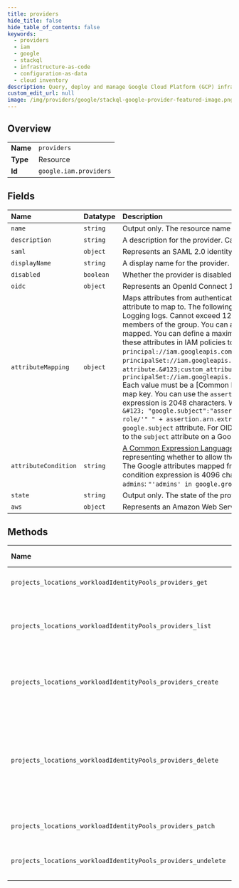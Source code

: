 ```yaml
---
title: providers
hide_title: false
hide_table_of_contents: false
keywords:
  - providers
  - iam
  - google    
  - stackql
  - infrastructure-as-code
  - configuration-as-data
  - cloud inventory
description: Query, deploy and manage Google Cloud Platform (GCP) infrastructure and resources using SQL
custom_edit_url: null
image: /img/providers/google/stackql-google-provider-featured-image.png
---
```

  
    

## Overview
<table><tbody>
<tr><td><b>Name</b></td><td><code>providers</code></td></tr>
<tr><td><b>Type</b></td><td>Resource</td></tr>
<tr><td><b>Id</b></td><td><code>google.iam.providers</code></td></tr>
</tbody></table>

## Fields
| Name | Datatype | Description |
|:-----|:---------|:------------|
| `name` | `string` | Output only. The resource name of the provider. |
| `description` | `string` | A description for the provider. Cannot exceed 256 characters. |
| `saml` | `object` | Represents an SAML 2.0 identity provider. |
| `displayName` | `string` | A display name for the provider. Cannot exceed 32 characters. |
| `disabled` | `boolean` | Whether the provider is disabled. You cannot use a disabled provider to exchange tokens. However, existing tokens still grant access. |
| `oidc` | `object` | Represents an OpenId Connect 1.0 identity provider. |
| `attributeMapping` | `object` | Maps attributes from authentication credentials issued by an external identity provider to Google Cloud attributes, such as `subject` and `segment`. Each key must be a string specifying the Google Cloud IAM attribute to map to. The following keys are supported: * `google.subject`: The principal IAM is authenticating. You can reference this value in IAM bindings. This is also the subject that appears in Cloud Logging logs. Cannot exceed 127 bytes. * `google.groups`: Groups the external identity belongs to. You can grant groups access to resources using an IAM `principalSet` binding; access applies to all members of the group. You can also provide custom attributes by specifying `attribute.&#123;custom_attribute&#125;`, where `&#123;custom_attribute&#125;` is the name of the custom attribute to be mapped. You can define a maximum of 50 custom attributes. The maximum length of a mapped attribute key is 100 characters, and the key may only contain the characters [a-z0-9_]. You can reference these attributes in IAM policies to define fine-grained access for a workload to Google Cloud resources. For example: * `google.subject`: `principal://iam.googleapis.com/projects/&#123;project&#125;/locations/&#123;location&#125;/workloadIdentityPools/&#123;pool&#125;/subject/&#123;value&#125;` * `google.groups`: `principalSet://iam.googleapis.com/projects/&#123;project&#125;/locations/&#123;location&#125;/workloadIdentityPools/&#123;pool&#125;/group/&#123;value&#125;` * `attribute.&#123;custom_attribute&#125;`: `principalSet://iam.googleapis.com/projects/&#123;project&#125;/locations/&#123;location&#125;/workloadIdentityPools/&#123;pool&#125;/attribute.&#123;custom_attribute&#125;/&#123;value&#125;` Each value must be a [Common Expression Language] (https://opensource.google/projects/cel) function that maps an identity provider credential to the normalized attribute specified by the corresponding map key. You can use the `assertion` keyword in the expression to access a JSON representation of the authentication credential issued by the provider. The maximum length of an attribute mapping expression is 2048 characters. When evaluated, the total size of all mapped attributes must not exceed 8KB. For AWS providers, if no attribute mapping is defined, the following default mapping applies: ``` &#123; "google.subject":"assertion.arn", "attribute.aws_role": "assertion.arn.contains('assumed-role')" " ? assertion.arn.extract('&#123;account_arn&#125;assumed-role/')" " + 'assumed-role/'" " + assertion.arn.extract('assumed-role/&#123;role_name&#125;/')" " : assertion.arn", &#125; ``` If any custom attribute mappings are defined, they must include a mapping to the `google.subject` attribute. For OIDC providers, you must supply a custom mapping, which must include the `google.subject` attribute. For example, the following maps the `sub` claim of the incoming credential to the `subject` attribute on a Google token: ``` &#123;"google.subject": "assertion.sub"&#125; ``` |
| `attributeCondition` | `string` | [A Common Expression Language](https://opensource.google/projects/cel) expression, in plain text, to restrict what otherwise valid authentication credentials issued by the provider should not be accepted. The expression must output a boolean representing whether to allow the federation. The following keywords may be referenced in the expressions: * `assertion`: JSON representing the authentication credential issued by the provider. * `google`: The Google attributes mapped from the assertion in the `attribute_mappings`. * `attribute`: The custom attributes mapped from the assertion in the `attribute_mappings`. The maximum length of the attribute condition expression is 4096 characters. If unspecified, all valid authentication credential are accepted. The following example shows how to only allow credentials with a mapped `google.groups` value of `admins`: ``` "'admins' in google.groups" ``` |
| `state` | `string` | Output only. The state of the provider. |
| `aws` | `object` | Represents an Amazon Web Services identity provider. |
## Methods
| Name | Accessible by | Required Params | Description |
|:-----|:--------------|:----------------|:------------|
| `projects_locations_workloadIdentityPools_providers_get` | `SELECT` | `locationsId, projectsId, providersId, workloadIdentityPoolsId` | Gets an individual WorkloadIdentityPoolProvider. |
| `projects_locations_workloadIdentityPools_providers_list` | `SELECT` | `locationsId, projectsId, workloadIdentityPoolsId` | Lists all non-deleted WorkloadIdentityPoolProviders in a WorkloadIdentityPool. If `show_deleted` is set to `true`, then deleted providers are also listed. |
| `projects_locations_workloadIdentityPools_providers_create` | `INSERT` | `locationsId, projectsId, workloadIdentityPoolsId` | Creates a new WorkloadIdentityPoolProvider in a WorkloadIdentityPool. You cannot reuse the name of a deleted provider until 30 days after deletion. |
| `projects_locations_workloadIdentityPools_providers_delete` | `DELETE` | `locationsId, projectsId, providersId, workloadIdentityPoolsId` | Deletes a WorkloadIdentityPoolProvider. Deleting a provider does not revoke credentials that have already been issued; they continue to grant access. You can undelete a provider for 30 days. After 30 days, deletion is permanent. You cannot update deleted providers. However, you can view and list them. |
| `projects_locations_workloadIdentityPools_providers_patch` | `EXEC` | `locationsId, projectsId, providersId, workloadIdentityPoolsId` | Updates an existing WorkloadIdentityPoolProvider. |
| `projects_locations_workloadIdentityPools_providers_undelete` | `EXEC` | `locationsId, projectsId, providersId, workloadIdentityPoolsId` | Undeletes a WorkloadIdentityPoolProvider, as long as it was deleted fewer than 30 days ago. |
